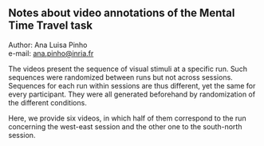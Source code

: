## Notes about video annotations of the Mental Time Travel task  

Author: Ana Luisa Pinho  
e-mail: ana.pinho@inria.fr

The videos present the sequence of visual stimuli at a specific run. Such sequences were randomized between runs but not across sessions. Sequences for each run within sessions are thus different, yet the same for every participant. They were all generated beforehand by randomization of the different conditions.

Here, we provide six videos, in which half of them correspond to the run concerning the west-east session and the other one to the south-north session.
